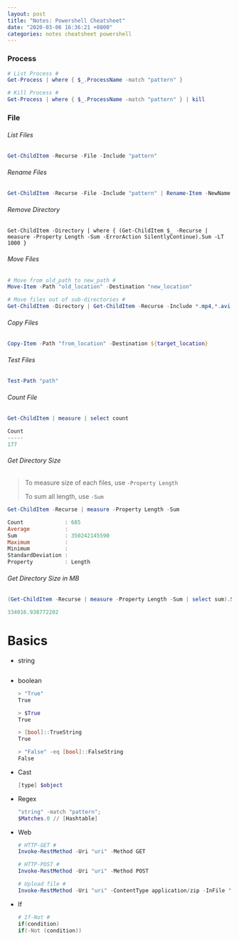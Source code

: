 ```yaml
---
layout: post
title: "Notes: Powershell Cheatsheet"
date: "2020-03-06 16:36:21 +0800"
categories: notes cheatsheet powershell
---
```

### Process
  ```powershell
  # List Process #
  Get-Process | where { $_.ProcessName -match "pattern" }

  # Kill Process #
  Get-Process | where { $_.ProcessName -match "pattern" } | kill
  ```

### File
###### List Files
  ```powershell
  Get-ChildItem -Recurse -File -Include "pattern"
  ```
###### Rename Files
  ```powershell
  Get-ChildItem -Recurse -File -Include "pattern" | Rename-Item -NewName { $_.Name + ".backup" }
  ```
###### Remove Directory
  ```
  Get-ChildItem -Directory | where { (Get-ChildItem $_ -Recurse | measure -Property Length -Sum -ErrorAction SilentlyContinue).Sum -LT 1000 }
  ```
###### Move Files
  ```powershell
  # Move from old_path to new_path #
  Move-Item -Path "old_location" -Destination "new_location"

  # Move files out of sub-directories #
  Get-ChildItem -Directory | Get-ChildItem -Recurse -Include *.mp4,*.avi,*.wmv | Move-Item . -Force
  ```

###### Copy Files
  ```powershell
  Copy-Item -Path "from_location" -Destination ${target_location}
  ```
###### Test Files
  ```powershell
  Test-Path "path"
  ```

###### Count File
  ```powershell
  Get-ChildItem | measure | select count

  Count
  -----
  177
  ```
###### Get Directory Size #
> To measure size of each files, use `-Property Length`
>
> To sum all length, use `-Sum`

  ```powershell
  Get-ChildItem -Recurse | measure -Property Length -Sum

  Count             : 685
  Average           :
  Sum               : 350242145590
  Maximum           :
  Minimum           :
  StandardDeviation :
  Property          : Length
  ```

###### Get Directory Size in MB #
  ```powershell
  (Get-ChildItem -Recurse | measure -Property Length -Sum | select sum).Sum / 1MB

  334016.938772202
  ```

# Basics
- string
  ```powershell
  ```

- boolean
  ```powershell
  > "True"
  True

  > $True
  True

  > [bool]::TrueString
  True

  > "False" -eq [bool]::FalseString
  False
  ```


- Cast
  ```powershell
  [type] $object
  ```

- Regex
  ```powershell
  "string" -match "pattern";
  $Matches.0 // [Hashtable]
  ```

- Web
  ```powershell
  # HTTP-GET #
  Invoke-RestMethod -Uri "uri" -Method GET

  # HTTP-POST #
  Invoke-RestMethod -Uri "uri" -Method POST

  # Upload file #
  Invoke-RestMethod -Uri "uri" -ContentType application/zip -InFile "filepath" -Method POST

  ```

- If
  ```powershell
  # If-Not #
  if(condition)
  if(-Not (condition))

  ```
